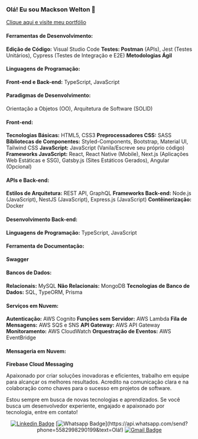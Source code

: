 ### Olá! Eu sou Mackson Welton 👋

[Clique aqui e visite meu portfólio](https://macksonwelton.vercel.app)

#### Ferramentas de Desenvolvimento:
**Edição de Código:** Visual Studio Code
**Testes: Postman** (APIs), Jest (Testes Unitários), Cypress (Testes de Integração e E2E)
**Metodologias Ágil**

#### Linguagens de Programação:
**Front-end e Back-end:** TypeScript, JavaScript

#### Paradigmas de Desenvolvimento:
Orientação a Objetos (OO), Arquitetura de Software (SOLID)

#### Front-end:
**Tecnologias Básicas:** HTML5, CSS3
**Preprocessadores CSS:** SASS
**Bibliotecas de Componentes:** Styled-Components, Bootstrap, Material UI, Tailwind CSS
**JavaScript:** JavaScript (Vanila/Escreve seu próprio código)
**Frameworks JavaScript:** React, React Native (Mobile), Next.js (Aplicações Web Estáticas e SSG), Gatsby.js (Sites Estáticos Gerados), Angular (Opcional)

#### APIs e Back-end:
**Estilos de Arquitetura:** REST API, GraphQL
**Frameworks Back-end:** Node.js (JavaScript), NestJS (JavaScript), Express.js (JavaScript)
**Contêinerização:** Docker

#### Desenvolvimento Back-end:
**Linguagens de Programação:** TypeScript, JavaScript

#### Ferramenta de Documentação:
**Swagger**

#### Bancos de Dados:
**Relacionais:** MySQL
**Não Relacionais:** MongoDB
**Tecnologias de Banco de Dados:** SQL, TypeORM, Prisma

#### Serviços em Nuvem:
**Autenticação:** AWS Cognito
**Funções sem Servidor:** AWS Lambda
**Fila de Mensagens:** AWS SQS e SNS
**API Gateway:** AWS API Gateway
**Monitoramento:** AWS CloudWatch
**Orquestração de Eventos:** AWS EventBridge

#### Mensageria em Nuvem:
**Firebase Cloud Messaging**

Apaixonado por criar soluções inovadoras e eficientes, trabalho em equipe para alcançar os melhores resultados. Acredito na comunicação clara e na colaboração como chaves para o sucesso em projetos de software.

Estou sempre em busca de novas tecnologias e aprendizados. Se você busca um desenvolvedor experiente, engajado e apaixonado por tecnologia, entre em contato!

<div align="center">

[![Linkedin Badge](https://img.shields.io/badge/-LinkedIn-blue?style=flat-square&logo=Linkedin&logoColor=white&link=https://www.linkedin.com/in/macksonwelton)](https://www.linkedin.com/in/macksonwelton)
[![Whatsapp Badge](https://img.shields.io/badge/-Whatsapp-4CA143?style=flat-square&labelColor=4CA143&logo=whatsapp&logoColor=white&link=https://api.whatsapp.com/send?phone=5582988758945&text=Olá!)](https://api.whatsapp.com/send?phone=5582998290199&text=Olá!)
[![Gmail Badge](https://img.shields.io/badge/-Gmail-c14438?style=flat-square&logo=Gmail&logoColor=white&link=mailto:mackson.weltonm@gmail.com)](mailto:mackson.welton@gmail.com)

</div>

